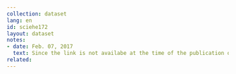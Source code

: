 ```yaml
---
collection: dataset
lang: en
id: sciehe172
layout: dataset
notes: 
- date: Feb. 07, 2017
  text: Since the link is not availabe at the time of the publication of this dataset, the source is obtained from Iran Open Data archive.
related:
---
```

